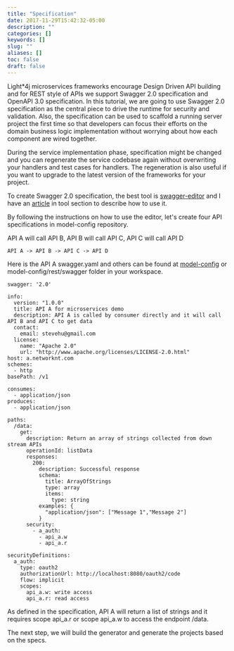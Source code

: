 ```yaml
---
title: "Specification"
date: 2017-11-29T15:42:32-05:00
description: ""
categories: []
keywords: []
slug: ""
aliases: []
toc: false
draft: false
---
```



Light*4j microservices frameworks encourage Design Driven API building and for REST
style of APIs we support Swagger 2.0 specification and OpenAPI 3.0 specification. In
this tutorial, we are going to use Swagger 2.0 specification as the central piece to 
drive the runtime for security and validation. Also, the specification can be used to 
scaffold a running server project the first time so that developers can focus their 
efforts on the domain business logic implementation without worrying about how each 
component are wired together.

During the service implementation phase, specification might be changed and you can
regenerate the service codebase again without overwriting your handlers and test
cases for handlers. The regeneration is also useful if you want to upgrade to the
latest version of the frameworks for your project. 

To create Swagger 2.0 specification, the best tool is [swagger-editor][] and I have an
[article][] in tool section to describe how to use it. 

By following the instructions on how to use the editor, let's create four API specifications 
in model-config repository.

API A will call API B, API B will call API C, API C will call API D

```
API A -> API B -> API C -> API D
```

Here is the API A swagger.yaml and others can be found at [model-config][] or 
model-config/rest/swagger folder in your workspace.

```
swagger: '2.0'

info:
  version: "1.0.0"
  title: API A for microservices demo
  description: API A is called by consumer directly and it will call API B and API C to get data
  contact:
    email: stevehu@gmail.com
  license:
    name: "Apache 2.0"
    url: "http://www.apache.org/licenses/LICENSE-2.0.html"
host: a.networknt.com
schemes:
  - http
basePath: /v1

consumes:
  - application/json
produces:
  - application/json

paths:
  /data:
    get:
      description: Return an array of strings collected from down stream APIs
      operationId: listData
      responses:
        200:
          description: Successful response
          schema:
            title: ArrayOfStrings
            type: array
            items:
              type: string
          examples: {
            "application/json": ["Message 1","Message 2"]
          }
      security:
        - a_auth:
          - api_a.w
          - api_a.r

securityDefinitions:
  a_auth:
    type: oauth2
    authorizationUrl: http://localhost:8080/oauth2/code
    flow: implicit
    scopes:
      api_a.w: write access
      api_a.r: read access
```

As defined in the specification, API A will return a list of strings and it requires
scope api_a.r or scope api_a.w to access the endpoint /data.

The next step, we will build the generator and generate the projects based on the specs.

[Swagger 2.0 specification]: https://github.com/OAI/OpenAPI-Specification/blob/master/versions/2.0.md
[OpenAPI 3.0 specification]: https://swagger.io/specification/
[swagger-editor]: http://swagger.io/swagger-editor/
[article]: /tool/swagger-editor/
[model-config]: https://github.com/networknt/model-config/tree/master/rest/swagger